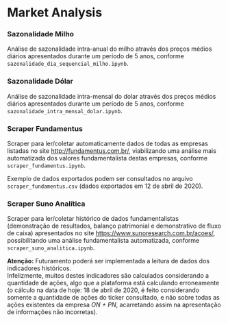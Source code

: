 # Market Analysis


### Sazonalidade Milho

Análise de sazonalidade intra-anual do milho através dos preços médios diários apresentados durante um período de 5 anos, conforme `sazonalidade_dia_sequencial_milho.ipynb`.


### Sazonalidade Dólar

Análise de sazonalidade intra-mensal do dolar através dos preços médios diários apresentados durante um período de 5 anos, conforme `sazonalidade_intra_mensal_dolar.ipynb`.


### Scraper Fundamentus

Scraper para ler/coletar automaticamente dados de todas as empresas listadas no site http://fundamentus.com.br/, viabilizando uma análise mais automatizada dos valores fundamentalista destas empresas, conforme `scraper_fundamentus.ipynb`.  

Exemplo de dados exportados podem ser consultados no arquivo `scraper_fundamentus.csv` (dados exportados em 12 de abril de 2020).


### Scraper Suno Analítica

Scraper para ler/coletar histórico de dados fundamentalistas (demonstração de resultados, balanço patrimonial e demonstrativo de fluxo de caixa) apresentados no site https://www.sunoresearch.com.br/acoes/, possibilitando uma análise fundamentalista automatizada, conforme `scraper_suno_analitica.ipynb`.

**Atenção:** Futuramento poderá ser implementada a leitura de dados dos indicadores históricos.  
Infelizmente, muitos destes indicadores são calculados considerando a quantidade de ações, algo que a plataforma está calculando erroneamente (o cálculo na data de hoje: 18 de abril de 2020, é feito considerando somente a quantidade de ações do ticker consultado, e não sobre todas as ações existentes da empresa *ON + PN*, acarretando assim na apresentação de informações não incorretas).
